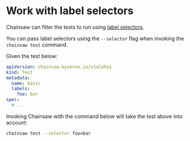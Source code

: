 # Work with label selectors

Chainsaw can filter the tests to run using [label selectors](https://kubernetes.io/docs/concepts/overview/working-with-objects/labels/#label-selectors).

You can pass label selectors using the `--selector` flag when invoking the `chainsaw test` command.

Given the test below:

```yaml
apiVersion: chainsaw.kyverno.io/v1alpha1
kind: Test
metadata:
  name: basic
  labels:
    foo: bar
spec:
  # ...
```

Invoking Chainsaw with the command below will take the test above into account:

```bash
chainsaw test --selector foo=bar
```
